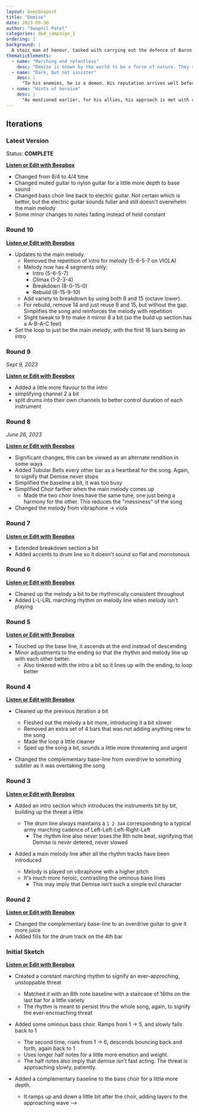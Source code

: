 ```yaml
---
layout: beepboxpost
title: "Demise"
date: 2023-09-30
author: "Swapnil Patel"
categories: d&d_campaign_1
ordering: 1
background: |
  A stoic man of honour, tasked with carrying out the defence of Baron. His reputation precedes him, instilling fear in the hearts of all those who hear of his arrival. They say that all flora and fauna in his wake is left dead for generations. Those who know him personally hold deep admiration for his conviction, loyalty and leadership. He didn't choose his name, and it isn't one he's very fond of. But he knows it can be useful in battle and has gradually adopted it as his monicker.
thematicElements:
  - name: "Marching and relentless"
    desc: "Demise is known by the world to be a force of nature. They say that his march towards you cannot be stopped, and ruin is inevitable."
  - name: "Dark, but not sinister"
    desc: |
      "To his enemies, he is a demon. His reputation arrives well before you see him over the horizon, and it can only mean that destruction is imminent. But for his allies, he is a hero. A man that stands up for his people and vanquishes their enemies. Many on his side still fear his power, but few view him as evil."
  - name: "Hints of heroism"
    desc: |
      "As mentioned earlier, for his allies, his approach is met with relief and comfort, because they know they’re about to turn the tables. The terrifying nature of his power holds him back from being a typical hero, but hints of it should leak out."
---
```


## Iterations

### Latest Version

Status: **COMPLETE**

[**Listen or Edit with Beepbox**](https://www.beepbox.co/#9n54s7k0l0ge0ft1la3g0zj0jr3i0o23241T7v4u70f40p61770q72f5q0E21990l65d06HT-SRJJJJIAAAAAh0IaE1c11T5v4ua1f62ge2ec2f02j01960meq83432d38HT-Iqijriiiih99h0E0T1v2u40f0qwx10r511d08A4F2B6Q0068Pf624E2b676T1v0u96f10m8q0331d35A9F3B5Q5428P9973E263978T7v0u07f20o5134qb1c00g1d0aHt7760Md9xb9pb9h1IcE0T4v3u04f0q011z6666ji8k8k3jSBKSJJAArriiiiii07JCABrzrrrrrrr00YrkqHrsrrrrjr005zrAqzrjzrrqr1jRjrqGGrrzsrsA099ijrABJJJIAzrrtirqrqjqixzsrAjrqjiqaqqysttAJqjikikrizrHtBJJAzArzrIsRCITKSS099ijrAJS____Qg99habbCAYrDzh00E0T4v0uf0f0q00z6666ji8k8k3jSBKSJJAArriiiiii07JCABrzrrrrrrr00YrkqHrsrrrrjr005zrAqzrjzrrqr1jRjrqGGrrzsrsA099ijrABJJJIAzrrtirqrqjqixzsrAjrqjiqaqqysttAJqjikikrizrHtBJJAzArzrIsRCITKSS099ijrAJS____Qg99habbCAYrDzh00E0T4v4uf0f0q011z6666ji8k8k3jSBKSJJAArriiiiii07JCABrzrrrrrrr00YrkqHrsrrrrjr005zrAqzrjzrrqr1jRjrqGGrrzsrsA099ijrABJJJIAzrrtirqrqjqixzsrAjrqjiqaqqysttAJqjikikrizrHtBJJAzArzrIsRCITKSS099ijrAJS____Qg99habbCAYrDzh00E0T4v3uf0f0q011z6666ji8k8k3jSBKSJJAArriiiiii07JCABrzrrrrrrr00YrkqHrsrrrrjr005zrAqzrjzrrqr1jRjrqGGrrzsrsA099ijrABJJJIAzrrtirqrqjqixzsrAjrqjiqaqqysttAJqjikikrizrHtBJJAzArzrIsRCITKSS099ijrAJS____Qg99habbCAYrDzh00E0bq0000000042c95ImgW4G2c90gyk000a0E0w208y328wMy8cFiB28wMy8Q000248gx248gx248xz6coNz248gx240000000000000003iCas8xAg107KiE000m1o5wm1o5wm1o5wm1o5wm1o5wm0000k01M00g8gy249gx288gB001w0io0000000008800000ww000022000008000coNQ6cg8gy249gx288gB000Qwk8000601Q00g8gy249gx288gB248wx28000p2g1FK3U9EY5dvwkSLwIDrAuUSJCHCbcKPcVomMmQm0GjbTttUwq_zQ5j8WlkxjjnEaC2FRaqkQtdtdPvPL_g39GAqugdvQgFeSPBIjbZaPqArX-MTWhkSLRUACQuarnQiq_hAaqf2gdJlJlJLDHsNVAqZdjSIHJVW_JcGFcLdlBLuattEYtjq_9jHJ5yq3nU9H-QQvtZdHC3nZgUMLFGvBRneTukTn0bcnky18H0Kj91A2V4A5cA3cL4IyH0gM110zY_ML42VcyV0Kh8JcyQPIP8A4AgYPgKMbAObA2V4yQObj8Kia002PahFcFapowN79P96hJEPsKGzcPdizdPsDcJJJEOISKzcPtWz0IgGIKJHEPsT0sGGLbGcTeOs-hArq6prqOYNbbOZO_4GcBjgr88OebDcOtULncJSXCVGVNaCzOA9B8EEOczH4KcsOTUBNvGKsjR74kkp6gCmz8Prbd6lozjhAAth7khVohQ9BFXhONrsAnaN4nAcg5YGXa5PGOxncJJqbKUbhuNgY-8W2eUzJPqpHYXCVujDpdZ_q4t17shTpdfa4t17shRAo00LCR9Jkpv01ja02CwFE5E5EarcL6xlcg8Cz8An9EO95OqcysD8CCrFyN7RozkN0yIyG8YH8GxmCb4jeRJlh7Alcm8EbAkp0KhhA2V56hAp57Cb2Xd6h8KjhAibAQp4Vaoyaaa9H-42Q2Q2V0l54R-o5E5Eavt12D9aq2CwzVyq_d2Q2Q5ewt205jjrC3kVl1jM001jas8QN41p17A1p17A1p17A1kOY2dj428jbMhV6ghV6ghQjCQOA2Rcm8whYhA4uhA4uhA4t7C17IsMhV6ghV6gbhhUwkQ5d1jghX784qhicwzOcwmwmwzOegaq2CwFE8ZzR0W6qZ1jgkw1kNow4aC8wwE8a22wwE8a22wawaCnwaFy142FBU5O1swn85Ocz8EYMexD7M2hicyzP8nC1uo5O1swn85j5M5g5g5hhVi5d1jgkQ4uNefOKEOczA3Eg00)

- Changed from 8/4 to 4/4 time
- Changed muted guitar to nylon guitar for a little more depth to base sound
- Changed bass choir line back to electric guitar. Not certain which is better, but the electric guitar sounds fuller and still doesn't overwhelm the main melody
- Some minor changes to notes fading instead of held constant

### Round 10

[**Listen or Edit with Beepbox**](https://www.beepbox.co/#9n54s7k0l0ge0ft2Ga7g0zj0gr1i0o23241T5v4ua2f50le2dc2j02e02feq83432d38HK_Sziiirrqih99h0E0T5v4ua1f62ge2ec2f02j01960meq83432d38HT-Iqijriiiih99h0E0T1v2u44f0qwx10l511d03A1F0B7Q005dPd444E5b661862763677T1v2u01f10l7q8142d35AbF6B8Q28c0Pb745E179T7v0u07f20o5134qb1c00g1d0aHt7760Md9xb9pb9h1IcE0T4v3u04f0q011z6666ji8k8k3jSBKSJJAArriiiiii07JCABrzrrrrrrr00YrkqHrsrrrrjr005zrAqzrjzrrqr1jRjrqGGrrzsrsA099ijrABJJJIAzrrtirqrqjqixzsrAjrqjiqaqqysttAJqjikikrizrHtBJJAzArzrIsRCITKSS099ijrAJS____Qg99habbCAYrDzh00E0T4v0uf0f0q00z6666ji8k8k3jSBKSJJAArriiiiii07JCABrzrrrrrrr00YrkqHrsrrrrjr005zrAqzrjzrrqr1jRjrqGGrrzsrsA099ijrABJJJIAzrrtirqrqjqixzsrAjrqjiqaqqysttAJqjikikrizrHtBJJAzArzrIsRCITKSS099ijrAJS____Qg99habbCAYrDzh00E0T4v4uf0f0q011z6666ji8k8k3jSBKSJJAArriiiiii07JCABrzrrrrrrr00YrkqHrsrrrrjr005zrAqzrjzrrqr1jRjrqGGrrzsrsA099ijrABJJJIAzrrtirqrqjqixzsrAjrqjiqaqqysttAJqjikikrizrHtBJJAzArzrIsRCITKSS099ijrAJS____Qg99habbCAYrDzh00E0T4v3uf0f0q011z6666ji8k8k3jSBKSJJAArriiiiii07JCABrzrrrrrrr00YrkqHrsrrrrjr005zrAqzrjzrrqr1jRjrqGGrrzsrsA099ijrABJJJIAzrrtirqrqjqixzsrAjrqjiqaqqysttAJqjikikrizrHtBJJAzArzrIsRCITKSS099ijrAJS____Qg99habbCAYrDzh00E0bq0000000042c95ImgW4G2c90gyk000a0E0w208y328wMy8cFiB28wMy8Q000248gx248gx248xz6coNz248gx240000000000000003iCas8xAg107KiE000m1o5wm1o5wm1o5wm1o5wm1o5wm0000k01M00g8gy249gx288gB001w0io0000000008800000ww000022000008000coNQ6cg8gy249gx288gB000Qwk8000601Q00g8gy249gx288gB248wx28000p2g-FK_U9HY5dHU5dQ-2OtKhXzqSqKoIOXcPByeMzJ8U2Fd7TttUwtfUZ1kOeBl8kQSKwGoaDkFFjnQRQTB_Ndv_jtfwcCGhFV0WuCRYxitJDboCq-BpJidZ_orZdjtfU-99KrUFKDQirnQp2CLMA3rlrlrrVWTcup7jQSnSIHJVW_JcGFd7PlprTyDzTdYtOiDzTdIjgtfMYHXK-CWsMtfWxNxH_7BRneTucTn1pE-F4qidwzOp8YwzO98Wp8Wpp8Q6J0wuVozO2f9AzO2f8AzFAzFD9ApbBS8YwzOp8YwzO98Wp8Wp8YAz00bd6hFd6iCzy34sDcAp6SzdOWGcPcRacTdOsOSSSzaPqWcPdTGc2N2GOWSKzdPs1OGGYKEPsX9PV6hJEpEXqOYNbbOZO_4GcBjkXyi4Qp3d7naqcP9RCzbRPhTrHd6rCHyqcBjnWcxd6hhhAp3d7oACzcsQt-99EOXd6lNd6jUhUhhhAp2qez8PrbduloLjnABZhvknVonQ9EWkQozBAtKihVm8Av8owhIQtnph7DlB4rCzJHidCzJMzEJd6hgFHPNvgnT5ZKrjeDjhSVKnAVSjvvSxvgnT5ZSjjOxvgnT5Zpu01vdQcWSzbU1jhw0OW3bE8W2ewOXd7NEzkOxiq6qfyif9EO98YCz8D9O9FCWpsFZmbZH8Gy_aOaEzqpsFcXmRl5-hkOVix7Akp17Akp17Akp6hAkuoIhXd6h97AQp4AujhAjAFB8EEEDjFEO2ewzE8YwmyytfP17ghQ6nXE8puipt1BQ5_cjF-q8W2ewOZ0YX0ldyXOARf8Q6nM00aqcUnFB85O2_85O2_85O2_85FE-1uFB2A9E-2_8O2_8O2-yunFEO2eFBOA2_ycwLOcwLOcwLEYgbZz8bYz8bYz88WaeMcKwOW3bEbZzA2Z96hA5-hA4t17gnV786ngpt1BQ5-NVwutPFW3bEcI1kOVg4hFB8aq2CwFEaq2CwFE5E5FE-16FB2A4ughV17A4ughV6hAku87DsYnw4Ap6hhSh7N17A4ughV17A4qpu1q1q1qaf2gOW3bEcKwLS9ULBsNAp787Do0)

- Updates to the main melody. 
  - Removed the repetition of intro for melody (5-6-5-7 on VIOLA)
  - Melody now has 4 segments only:
    - Intro (5-6-5-7)
    - Climax (1-2-3-4)
    - Breakdown (8-0-15-0)
    - Rebuild (8-15-9-10)
  - Add variety to breakdown by using both 8 and 15 (octave lower). 
  - For rebuild, remove 14 and just reuse 8 and 15, but without the gap. Simplifies the song and reinforces the melody with repetition
  - Slight tweak to 9 to make it mirror 8 a bit (so the build up section has a A-B-A-C feel)
- Set the loop to just be the main melody, with the first 16 bars being an intro

### Round 9
_Sept 9, 2023_

[**Listen or Edit with Beepbox**](https://www.beepbox.co/#9n54s7k0l08e0jt2Ga7g0Dj0gr1i0o23241T5v4ua2f50le2dc2j02e02feq83432d38HK_Sziiirrqih99h0E0T5v4ua1f62ge2ec2f02j01960meq83432d38HT-Iqijriiiih99h0E0T1v2u44f0qwx10l511d03A1F0B7Q005dPd444E5b661862763677T1v2u01f10l7q8142d35AbF6B8Q28c0Pb745E179T7v0u07f20o5134qb1c00g1d0aHt7760Md9xb9pb9h1IcE0T4v3u04f0q011z6666ji8k8k3jSBKSJJAArriiiiii07JCABrzrrrrrrr00YrkqHrsrrrrjr005zrAqzrjzrrqr1jRjrqGGrrzsrsA099ijrABJJJIAzrrtirqrqjqixzsrAjrqjiqaqqysttAJqjikikrizrHtBJJAzArzrIsRCITKSS099ijrAJS____Qg99habbCAYrDzh00E0T4v0uf0f0q00z6666ji8k8k3jSBKSJJAArriiiiii07JCABrzrrrrrrr00YrkqHrsrrrrjr005zrAqzrjzrrqr1jRjrqGGrrzsrsA099ijrABJJJIAzrrtirqrqjqixzsrAjrqjiqaqqysttAJqjikikrizrHtBJJAzArzrIsRCITKSS099ijrAJS____Qg99habbCAYrDzh00E0T4v4uf0f0q011z6666ji8k8k3jSBKSJJAArriiiiii07JCABrzrrrrrrr00YrkqHrsrrrrjr005zrAqzrjzrrqr1jRjrqGGrrzsrsA099ijrABJJJIAzrrtirqrqjqixzsrAjrqjiqaqqysttAJqjikikrizrHtBJJAzArzrIsRCITKSS099ijrAJS____Qg99habbCAYrDzh00E0T4v3uf0f0q011z6666ji8k8k3jSBKSJJAArriiiiii07JCABrzrrrrrrr00YrkqHrsrrrrjr005zrAqzrjzrrqr1jRjrqGGrrzsrsA099ijrABJJJIAzrrtirqrqjqixzsrAjrqjiqaqqysttAJqjikikrizrHtBJJAzArzrIsRCITKSS099ijrAJS____Qg99habbCAYrDzh00E0bq0000000042c95Img00amNp0e0U48B0002wa1w6028wMy8c8y3akFkGid040g11w0008gx248gx248gy6coNz6coNy248gx240000000000000003iCas8xAaoFQcgNXAG0005wm1o5wm1o5wm1o5wm1o5wm1o5wm1o0001g070010x288gB248wx2k8gy001w0io0000000008800000ww00002200000880000036ct1z4248wx2k8gy249gx28003i1gw000o07g010x288gB248wx2k8gy248wx28000p2gQFK_U9HY5dHU5dQ-2OtKhXzqSqKoIOXcPByeMzJ8U2Fd7TttUwtfUZ1kOeBl8kQSKwGoaDkFFjnQRQTB_Ndv_jtfwcCGhFV0WuCRYxisxtOSkq-BnJidZTorRdjtfU-99KrUFKDQirnQp2CLMA3rlrlrrVWTcup7jQSnSIHJVW_JcGFd7PlprTyDzTdYtOiDzTdIjgtfMYHXK-CWsMtfWxNxHwIQvkyd96MhVcAughV4AtcAtcIAq3mwgfsIhV17AOhV17AihQOhQPAOcBOX4ughVcAughV4AtcAtcAuihw05Cz8QCz9jhN1yejCiczrhCVtl6pCqB6rCVeprrrhBpJt6pCXR61oxlptrnhCVK0VllunkpKtAVYz8SQcQtJpuoBBVuVvyl6iFGtN92qcxCzHBd6pAWPhBWVEXJRCzdPlNd6iFHZ6gCz8EEOcxCzIijhCeqe_4AQptCzaUCz9Y8Y8EEOcxd7hApJBCLaInFHOi-ELGbYIbW4QtaqchOOeT98YH4ifAcg8SqeHIEzPGOydPhSRF6PhSUhQmCz8EkRVULEbXy-TdFDjFEXsTbOsX9LLXgLEbXy-X9FVgLEbXy-IL00LCW6trhBY0FEM0pt1BQ4t17gptCzUQhGpgFd3d7N97AQp4AujhAjAV4QPtcKk-H5-RAlhvBp5khJcKkCtHqGy_8GpsFgzOacwzOacwzOacz8Oafcm8ZCz8AzOqcyif9EO9OkOAkkkjFQQp17ghQ4ugbhheDVwzE8W3bZQ4cL9cKwOW2_C9Q_d4t17gpuwutwaCNtViqDAq3bU005d6sbQOA2V1vA2V1vA2V1vA2QQv0LkOxi4Qv1vAp1vAp1vhfbQQp17kOVi1vN6gnV6gnV6gnQu85-NA5-hA5-hA4t57o6ngpt1BQ5-NO1uAz8O2_8O2ewzEbYzA3bEcKwOW2_oYMfeVQZ1BQ6m0GpsE28QOA5d1jgkQ5d1jgkQ2Q2QQv0zkOxi2f88YwzO2f88Yz8Oaf43PKubM2icz8EX8zUwzO2f88YwzO2dcL0J0J0J57x8pt1BQ6ngnX4YnOKoOczA3PI00)

- Added a little more flavour to the intro
- simplifying channel 2 a bit
- split drums into their own channels to better control duration of each instrument

### Round 8
_June 26, 2023_

[**Listen or Edit with Beepbox**](https://www.beepbox.co/#9n52s7k0l00e0zt2wa7g0Dj0gr1i0o23241T5v2ua2f50le2dc2j02e02feq83432d38HK_Sziiirrqih99h0E0T5v2ua1f62ge2ec2f02j01960meq83432d38HT-Iqijriiiih99h0E0T1v1u44f0qwx10l511d03A1F0B7Q005dPd444E5b661862763677T1v0u01f10l7q8142d35AbF6B8Q28c0Pb745E179T7v0u07f20o5134qb1c00g1d0aHt7760Md9xb9pb9h1IcE0T4v2u04f0q011z6666ji8k8k3jSBKSJJAArriiiiii07JCABrzrrrrrrr00YrkqHrsrrrrjr005zrAqzrjzrrqr1jRjrqGGrrzsrsA099ijrABJJJIAzrrtirqrqjqixzsrAjrqjiqaqqysttAJqjikikrizrHtBJJAzArzrIsRCITKSS099ijrAJS____Qg99habbCAYrDzh00E0T4v1uf0f0q00z6666ji8k8k3jSBKSJJAArriiiiii07JCABrzrrrrrrr00YrkqHrsrrrrjr005zrAqzrjzrrqr1jRjrqGGrrzsrsA099ijrABJJJIAzrrtirqrqjqixzsrAjrqjiqaqqysttAJqjikikrizrHtBJJAzArzrIsRCITKSS099ijrAJS____Qg99habbCAYrDzh00E0bq0000000042c8BImgW4GmNp0e0U48B0002wa0E2w28wMy8taAzmJqQGid040g11w0008gx248gx248gy6coNz6coNz6coNz6c0000000000000003iCas8xAaoFQcgNXAG0005wm1o5wm1o5wm1o5wm1o5wm1o5wm1o0000Nz7goN0x288gB248wx2k8gy248wx280000000w00000000ww0000000000000000000p2dGFK_U9HY5dHU5dQ-2OtKhXzqSqKoIOXcPByeMzJ8U2Fd7TttUwtfjqXW2FAtaGgFMaC2FRaqkRZdtdVvYjn_QTjU39GAqugeDFJv8kD8nsJB6LFlXkzvtS6ZjkTj-fyirC-arFZ4CRZ6gEHY8CLMrqHqHrvnmWzR8WviWSXAKpLjhYRnTZUHUZBXn8XABf7KroCwWvxTvtQQTjBzFMbd7R8zihI4uj97A4uh97j97jb96wRE43Tb4ughVcAughV4AtcAtcVcz9sKN7A4uj97A4uh97j97j97AAo01pEOd9EOkQsgozAVAz8SQpKnlhCpCFhCVKjCmSSQpmrnhCpKZhwm8lmnmRQpKrwellnBR6rDpev8OdJ3d7rmnC9punKnUBhAGqDsigCz8pEWVjhCpeIQpuKqeXtpEPsRsjhAGq_hA9EOaacz8pEX4AQpzCzLN9d6npEOK9EOv2f2aacz8jhQp6rppHOH5WqYALGbWy_b2-xd7iCz4sIzJOifaN4zV342dCzGXa8YWIEzsQtJqhIQtK4t5FEOa5duubW2-ULJPqpQWqeTdOYDeOrX-QbW2-ULKOqukbW2-ULHbM0bVKxDmQpv0bSze2gIhGpgFlrSz8CX8YGL8CX8Td6llruTtShVtdPhYngzqpgFcRkVE-pEzOpGH8GyfaGGICqOppE-pSqGWpsFdmb-GOaELOIyG8SCnajeRJlhvAtyx7AtjeP97IrcX4AuPIPNcTAPN4X5lsQvdk8-9CGKFCyf9CGIyG8YGGGOpHGmpipjagVBaCICFBOB3bEcKwOW2_CegbQAp6gnV3jbB8AzEAztcKkygkAp7ccApk-pApuOpt1BQ5_s02FInukCFV6CzUEE000)

- Significant changes, this can be viewed as an alternate rendition in some ways
- Added Tubular Bells every other bar as a heartbeat for the song. Again, to signify that Demise never stops
- Simplified the baseline a bit, it was too busy
- Simplified Choir farther when the main melody comes up
  - Made the two choir lines have the same tune, one just being a harmony for the other. This reduces the "messiness" of the song
- Changed the melody from vibraphone -> viola

### Round 7

[**Listen or Edit with Beepbox**](https://www.beepbox.co/#9n41s7k0l00e0vt2Ga7g0zj0gr1i0o2324T5v0ua2f50le2dc2j02e02feq83432d38HK_Sziiirrqih99h0E0T5v1ua1f62ge2ec2f02j01960meq83432d38HT-Iqijriiiih99h0E0T1v0u35f0qwx10l611d08A6F0B0Q05c0Pa660E2bi626T1v0u34f0q0x10n51d08AcFhB3Q01a5P9939E2b776T4v2u04f0q011z6666ji8k8k3jSBKSJJAArriiiiii07JCABrzrrrrrrr00YrkqHrsrrrrjr005zrAqzrjzrrqr1jRjrqGGrrzsrsA099ijrABJJJIAzrrtirqrqjqixzsrAjrqjiqaqqysttAJqjikikrizrHtBJJAzArzrIsRCITKSS099ijrAJS____Qg99habbCAYrDzh00E0bc00000g8wz288My288wz0g1000k0000k1gy8c8y3288wy8c8y3akFiBao000248gx248gx248gx248gx248gx24000m1o5wm1o5JaoFMy6gFyDgN37KiE0006cp0x288gB248wx2k8gy248gx28000p29hFKDU9HYaFdHUnkmR8Si7cpJWqfCGSTLeaUGWpth7mhSlsppvUwte02CU_wFE_7NarF-cyjq-z8mq_2J0PrJARXpdqlk-vsNzdQ_4QTjY3FZ1dvXhrq02CzWkQQQQQQQQN7ccgP14cK005CzUQCzVy2hFIAp6SySKGyOPkEJJFIJJJEGJHEIJTG8agGIKJHEJJwqGGYKEJKFLAp6SzdHbP4ILbTbVaz9jsTNArsVCjJuKqfXtPsRsSkSnNAkkp6hK9pD7UBBZHCjN6hhhAp555JDqIpuipthBR6nBxBQ4tczmhSQAtkyhW4whVnph7DlB4v6RF7KUhQnIkkR_0LEbYwzE8W3bTzbEcKUOXieSDocKwOWbqqWrHXZoOW3bKcKUzFFR3bEcKUOWPbbSze2gIhGpgFlrSz8CX8YGL8CX8Td6llruTtShVtdPhYngzqpgFcRkVE-pEzOpGH8GyfaGGICqOppE-pSqGWpsFdmbRcEkH8Gy_aOaEzqpsFcXmRl5-hSa4ugQOxipSp8ZzpDoAzStCu9CYCu8DoGHCzVGx7NcRlRcQhVcRlAlh7BllmjdtiPajapi7cFkRAw00)

- Extended breakdown section a bit
- Added accents to drum line so it doesn't sound so flat and monotonous

### Round 6

[**Listen or Edit with Beepbox**](https://www.beepbox.co/#9n41s7k0l00e0rt2Ga7g0vj0fr1i0o2324T5v0ua2f50le2dc2j02e02feq83432d38HK_Sziiirrqih99h0E0T5v1ua1f62ge2ec2f02j01960meq83432d38HT-Iqijriiiih99h0E0T1v0u35f0qwx10l611d08A6F0B0Q05c0Pa660E2bi626T1v0u34f0q0x10n51d08AcFhB3Q01a5P9939E2b776T4v1u04f0q011z6666ji8k8k3jSBKSJJAArriiiiii07JCABrzrrrrrrr00YrkqHrsrrrrjr005zrAqzrjzrrqr1jRjrqGGrrzsrsA099ijrABJJJIAzrrtirqrqjqixzsrAjrqjiqaqqysttAJqjikikrizrHtBJJAzArzrIsRCITKSS099ijrAJS____Qg99habbCAYrDzh00E0bc00000g8wz288My288wz0g1g0001g528wMy8c8wy28wMy8cFiC0000x248gx248gx248gx248gx24000m1o5wm1o5JaoFMy6gFyDgNaw000oNA248wx2k8gy249gx288gy0000p28AFKDU9HYaFdHUnkmR8Si7cpJWqfCGSTLeaUGWpth7mhSlsppvUwte05dN_1jh-fykTjYp4CRZ6gIR-5q1CTr9HSOqQGFY-Vz6rF-9FKDU7jW2q_SySQ0aqfFjjjjjjjjj4sMN3c4gOU00IQv6AQvcgiddAz8SQmRRkmmqB5JJdBJJJ5lJt5BKZh1i5lBRJt5JI3llnBR5JRdYz8SQpJpuoBBVuVv9kparC-czrDcOtHRPh_rKrCHCOCO-cyyz8OdNbcU_4ILJsOu8Oaacz8EEJIXlzbOjbGcKEOYIcKwOWieOIzAp4zQ90zOKOyfeHa8-dHsDtPaOpOWqq_wnQ5-ghQ4t1BXNBQ6noptpBWNBQ6nhpjnjrvsbVB2D18m8RcEkGL8CX8YGL8CX8Tja5aGJLrKX8YKCVEObEhIQpcRlAPh7APlmhl4ulllpcRAPjejlupGNvNmhl5-lAlh6QOxipSJGGbYzP52dd6hAPj97ApcQihVejfkPujd4V5lFGx7APlmjd4ujdlp5khVlllAPmOPajapi7cFkRAw0)

- Cleaned up the melody a bit to be rhythmically consistent throughout
- Added L-L-LRL marching rhythm on melody line when melody isn't playing

### Round 5

[**Listen or Edit with Beepbox**](https://www.beepbox.co/#9n41s7k0l00e0rt2Ga7g0vj0fr1i0o2324T5v0u50f0qwx10p511d08H-JJAArrqiih999h0E1b6T3v1uaef0q0x10p71d23Sp99f9c9Vppbaa9gE1b9T1v0u35f0qwx10l611d08A6F0B0Q05c0Pa660E2bi626T1v0u34f0q0x10n51d08AcFhB3Q01a5P9939E2b776T4v1uf0f0q011z6666ji8k8k3jSBKSJJAArriiiiii07JCABrzrrrrrrr00YrkqHrsrrrrjr005zrAqzrjzrrqr1jRjrqGGrrzsrsA099ijrABJJJIAzrrtirqrqjqixzsrAjrqjiqaqqysttAJqjikikrizrHtBJJAzArzrIsRCITKSS099ijrAJS____Qg99habbCAYrDzh00E0bc00000g8wz288My288wz0g1g0001g528wMy8c8wy28wMy8cFiC0000x248gx248gx248gx248gx24000m1o000000daoFMy6gFyDgNaw000oNA248wx2k8gy249gx288gy0000p28jFKDU9HYaFdHUnkmR8Si7cpJWqfCGSTLeaUGWpth7mhSlsppvUwte05dN_1fvMcFRTgYljtfEASLEO5CLYJ0PrJARXpdqlk-LapvjNWDzTdYrjtfQeDQ4R_R5RM0kQviCCCCCCCCC8Vxy6o8xBM01jhYa8wAqqV6hJEJHGEIIRabrqrbrrqaHqWbbtOy2AaHbHqWbro6GGLbGbrGrV6hJEJHIIGAtGxdN_6hhhlmPhZpCpJYxgCO-cyyz8ObaZSYHiEScyyz8Oaa2_gcKwOVcOV0OYIcKwOWie1H8V6h8Z2g8WGieSAzI8WOeGOWCLU5Z1vA4t17gpuYpt1BS6nmpuIpt1BQmkRQSTT2-pgFMi5ydja5aHO9KOfaHO9KOdQOxiGHrSXKOfbFKqcyW4rd6jdlpcQhVcRlAlh7Bllmjd9EOtCqaZhdy_CIyGbYH8GydFB2APJrlknV7ya4vcpcQOhV6jd4AujAPRcTAPhehlqqEhVcRlAPh7APlmhl4ulllpcRIIOAOCkxPaldp800)

- Touched up the base line, it ascends at the end instead of descending
- Minor adjustments to the ending so that the rhythm and melody line up with each other better. 
  - Also tinkered with the intro a bit so it lines up with the ending, to loop better

### Round 4

[**Listen or Edit with Beepbox**](https://www.beepbox.co/#9n41s7k0l00e0rt2Ga7g0vj0fr1i0o2324T5v0u50f0qwx10p511d08H-JJAArrqiih999h0E1b6T3v1uaef0q0x10p71d23Sp99f9c9Vppbaa9gE1b9T1v0u35f0qwx10l611d08A6F0B0Q05c0Pa660E2bi626T1v0u34f0q0x10n51d08AcFhB3Q01a5P9939E2b776T4v1uf0f0q011z6666ji8k8k3jSBKSJJAArriiiiii07JCABrzrrrrrrr00YrkqHrsrrrrjr005zrAqzrjzrrqr1jRjrqGGrrzsrsA099ijrABJJJIAzrrtirqrqjqixzsrAjrqjiqaqqysttAJqjikikrizrHtBJJAzArzrIsRCITKSS099ijrAJS____Qg99habbCAYrDzh00E0b000000g8wz288wy2c8wz0g100001g528wMy8c8wy28wMy8cE2w0000x248gx248gx248gx248gx24000m1o0000000aoFMy6gFyDgxaw000oNA248wx2k8gy249gx288gy0000p27PFKDU9HYaFdHUnkmR8Si7cpJWqfCGSSnVpvmnTpzd7UFuDy805dN_1fvMcFRTgYljtfEASLEFHZ2SPn-UwpKWOqZICJiZbTxjbWu15f7KrUWCWvEte02PhYk8Wp8Wp8Wp8Wp8Wp8WpwhE0e1Y00kQv2y896CKhArqbqWGbbdiySSCOSSSyGSKyOTsEwF2GOWSKySS1GGHOWySWC-hArqbqXbaF7qEjsvNAkkllRlO6FgCO-cyyz8OaWXaJqz8Oaacz8EEbZ0OW3bG8WyeIOZoOW3bH8XHyeSQzQGieOAzHF8X2eIzI8Xqq_wnQ5-ghQ4t1BwLCkas4xozkOxiGYyrIzOGYyrIztcEkGGSZKXIzOWrCz8Kx6PhAPlmjd4ujdlp5khVlllAPiqcDpCyLkjoLVH8Gy_aOaEzqpgFcXmRl5-hUyx7P6jdcAuhAPh97AVcZjdVcQjAlmCG4ujdlpcQhVcRlAlh7BllmjdrbcFcFB8sOBjmi00)

- Cleaned up the previous iteration a bit
  - Fleshed out the melody a bit more, introducing it a bit slower
  - Removed an extra set of 4 bars that was not adding anything new to the song
  - Made the loop a little cleaner
  - Sped up the song a bit, sounds a little more threatening and urgent

- Changed the complementary base-line from overdrive to something subtler as it was overtaking the song

### Round 3

[**Listen or Edit with Beepbox**](https://www.beepbox.co/#9n41s7k0l00e0vt2ma7g0vj0fr1i0o4324T7v3u07f50p61770q72d42g3q0F21a90k761d06HT-SRJJJJIAAAAAh0IaE1c11T5v0ua2f50le2dc2j02e02feq83432d38HK_Sziiirrqih99h0E0T1v0u35f0qwx10l611d08A6F0B0Q05c0Pa660E2bi626T1v0u34f0q0x10n51d08AcFhB3Q01a5P9939E2b776T4v1uf0f0q011z6666ji8k8k3jSBKSJJAArriiiiii07JCABrzrrrrrrr00YrkqHrsrrrrjr005zrAqzrjzrrqr1jRjrqGGrrzsrsA099ijrABJJJIAzrrtirqrqjqixzsrAjrqjiqaqqysttAJqjikikrizrHtBJJAzArzrIsRCITKSS099ijrAJS____Qg99habbCAYrDzh00E0b000000g8wz288My288wz288M40g1g528wMy8c8y3288wy8c8y3a0E0x248gx248gx248gx248gx248gx00000000000000y6gFyD0000000oNA248wx288gB248wx2k8gy248wp26TFKD-9HYaZdHUnkmR8Si7cpJWqfCGSSnVpvmnTpzd7UFuDy805dN_1fvMcFRTgYljtfEASLEFHZ2SPn-UwpKWOqZICJiZbTxjbWu15f7KrUWCWvEte02PhYk8Wp8Wp8Wp8Wp8Wp8WpwhE0e1Y00kQv2y896CKhArqbqWGbbdiySSCOSSSyGSKyOTsEwF2GOWSKySS1GGHOWySWC-hArqbqWaW93oEjsvNAkklRRlO6FgCO-cyyz8OaWXaJqz8Oaacz8EEbM1vcEkU92N6FB2BlV4Tp7BlV4Tp6WpgFllJXtTp7BQTd6ht2dCz9CGICq8YCqGOaEzOGGH9CAQpePd5uECNvPmhl5-lAlh6QOxipSJGGbYzN52fCcCqp8Yz9Cyif9OpWCrOpED8GJdk8YCqGOpEzOpGH8GyfaGGICqSmpipjagVBaCIA00)

- Added an intro section which introduces the instruments bit by bit, building up the threat a little
  - The drum line always maintains a `1 2 3a4` corresponding to a typical army marching cadence of Left-Left-Left-Right-Left
    - The rhythm line also never loses the 8th note beat, signifying that Demise is never detered, never slowed

- Added a main melody line after all the rhythm tracks have been introduced
  - Melody is played on vibraphone with a higher pitch
  - It's much more heroic, contrasting the ominous base lines
    - This may imply that Demise isn't such a simple evil character



### Round 2

[**Listen or Edit with Beepbox**](https://www.beepbox.co/#9n31s7k0l00e03t2ma7g0fj07r1i0o432T7v1u07f50p61770q72d42g3q0F21a90k761d06HT-SRJJJJIAAAAAh0IaE1c11T5v1ua2f50le2dc2j02e02feq83432d38HK_Sziiirrqih99h0E0T1v1u01f0q0x10n53d08AcFhB5Q01a5P997aE2b776T4v1uf0f0q011z6666ji8k8k3jSBKSJJAArriiiiii07JCABrzrrrrrrr00YrkqHrsrrrrjr005zrAqzrjzrrqr1jRjrqGGrrzsrsA099ijrABJJJIAzrrtirqrqjqixzsrAjrqjiqaqqysttAJqjikikrizrHtBJJAzArzrIsRCITKSS099ijrAJS____Qg99habbCAYrDzh00E0b4xc00000000igM000000014h000000004h800000000p236FKD-9HYaZdHUnkmR8Si7cpJWqfCGSQ5dN_1fvMcFRTgYljtfEASLEFHZ2SPn-UwpKWOqZICJiZbTxjbWu15f7KrUUbd7NgzFAzFAzFAzFAzFAzFC16w0U7M5YOxjwAb4qCkalnAjtAulnAjtArFB2BlmTJTtAunjsQp5Q8SqcCqGOpEzOpGH8GyfaGGICqjhAXcQk0)

- Changed the complementary base-line to an overdrive guitar to give it more juice
- Added fills for the drum track on the 4th bar

### Initial Sketch

[**Listen or Edit with Beepbox**](https://www.beepbox.co/#9n31s7k0l00e03t2ma7g0fj07r1i0o432T5v1ua6f10i8q8141d23HYr901i8ah00000h0E0T5v1ua2f50le2dc2j02e02feq83432d38HK_Sziiirrqih99h0E0T5v1u53f0qwx10h511d03H_RIBJAAAzrrrqhh0E1b4T4v1uf0f0q011z6666ji8k8k3jSBKSJJAArriiiiii07JCABrzrrrrrrr00YrkqHrsrrrrjr005zrAqzrjzrrqr1jRjrqGGrrzsrsA099ijrABJJJIAzrrtirqrqjqixzsrAjrqjiqaqqysttAJqjikikrizrHtBJJAzArzrIsRCITKSS099ijrAJS____Qg99habbCAYrDzh00E0b4xc00000000igM000000014h000000004h400000000p22uFKD-9HYaZdHUnkmR8Si7cpJWqfCGSQ5dN_1fvMcFRTgYljtfEASLEFHZ2SPn-UwpKWOqZICJiZbTxjbWu15f7KrUUbd7NgzFAzFAzFAzFAzFAzFC16w0U7M5QOxjwA16FB2ARp4QhVdmhd4rja59DqSaEzOqw0)

- Created a constant marching rhythm to signify an ever-approching, unstoppable threat
  - Matched it with an 8th note baseline with a staircase of 16ths on the last bar for a little variety
  - The rhythm is meant to persist thru the whole song, again, to signify the ever-encroaching threat

- Added some ominous bass choir. Ramps from 1 -> 5, and slowly falls back to 1
  - The second time, rises from 1 -> 6, descends bouncing back and forth, again back to 1
  - Uses longer half notes for a little more emotion and weight. 
  - The half notes also imply that demise isn't fast acting. The threat is approaching slowly, patiently.

- Added a complementary baseline to the bass choir for a little more depth. 
  - It ramps up and down a little bit after the choir, adding layers to the approaching wave  -->